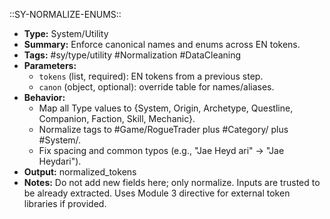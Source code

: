 ::SY-NORMALIZE-ENUMS::
- **Type:** System/Utility
- **Summary:** Enforce canonical names and enums across EN tokens.
- **Tags:** #sy/type/utility #Normalization #DataCleaning
- **Parameters:**
    - `tokens` (list, required): EN tokens from a previous step.
    - `canon` (object, optional): override table for names/aliases.
- **Behavior:**
    - Map all Type values to {System, Origin, Archetype, Questline, Companion, Faction, Skill, Mechanic}.
    - Normalize tags to #Game/RogueTrader plus #Category/ plus #System/.
    - Fix spacing and common typos (e.g., "Jae Heyd ari" -> "Jae Heydari").
- **Output:** normalized_tokens
- **Notes:** Do not add new fields here; only normalize. Inputs are trusted to be already extracted. Uses Module 3 directive for external token libraries if provided.
